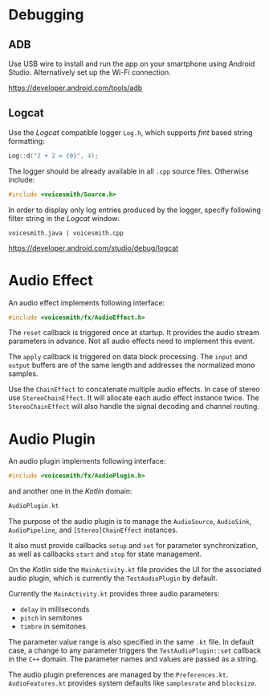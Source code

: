 # Debugging

## ADB

Use USB wire to install and run the app on your smartphone using Android Studio. Alternatively set up the Wi-Fi connection.

https://developer.android.com/tools/adb

## Logcat

Use the _Logcat_ compatible logger `Log.h`, which supports _fmt_ based string formatting:

```c++
Log::d("2 + 2 = {0}", 4);
```

The logger should be already available in all `.cpp` source files. Otherwise include:

```c++
#include <voicesmith/Source.h>
```

In order to display only log entries produced by the logger, specify following filter string in the _Logcat_ window:

```
voicesmith.java | voicesmith.cpp
```

https://developer.android.com/studio/debug/logcat

# Audio Effect

An audio effect implements following interface:

```c++
#include <voicesmith/fx/AudioEffect.h>
```

The `reset` callback is triggered once at startup. It provides the audio stream parameters in advance. Not all audio effects need to implement this event.

The `apply` callback is triggered on data block processing. The `input` and `output` buffers are of the same length and addresses the normalized mono samples.

Use the `ChainEffect` to concatenate multiple audio effects. In case of stereo use `StereoChainEffect`. It will allocate each audio effect instance twice. The `StereoChainEffect` will also handle the signal decoding and channel routing.

# Audio Plugin

An audio plugin implements following interface:

```c++
#include <voicesmith/fx/AudioPlugin.h>
```

and another one in the _Kotlin_ domain:

```c++
AudioPlugin.kt
```

The purpose of the audio plugin is to manage the `AudioSource`, `AudioSink`, `AudioPipeline`, and `[Stereo]ChainEffect` instances.

It also must provide callbacks `setup` and `set` for parameter synchronization, as well as callbacks `start` and `stop` for state management.

On the _Kotlin_ side the `MainActivity.kt` file provides the UI for the associated audio plugin, which is currently the `TestAudioPlugin` by default.

Currently the `MainActivity.kt` provides three audio parameters:

- `delay` in milliseconds
- `pitch` in semitones
- `timbre` in semitones

The parameter value range is also specified in the same `.kt` file. In default case, a change to any parameter triggers the `TestAudioPlugin::set` callback in the `C++` domain. The parameter names and values are passed as a string.

The audio plugin preferences are managed by the `Preferences.kt`. `AudioFeatures.kt` provides system defaults like `samplesrate` and `blocksize`.
